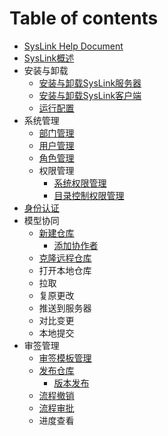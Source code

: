 # Table of contents

* [SysLink Help Document](README.md)
* [SysLink概述](syslink-gai-shu.md)
* 安装与卸载
  * [安装与卸载SysLink服务器](untitled/an-zhuang-syslink.md)
  * [安装与卸载SysLink客户端](untitled/xie-zai-syslink.md)
  * [运行配置](untitled/yun-hang-pei-zhi.md)
* 系统管理
  * [部门管理](xi-tong-guan-li/zu-zhi-guan-li.md)
  * [用户管理](xi-tong-guan-li/yong-hu-guan-li.md)
  * [角色管理](xi-tong-guan-li/jiao-se-guan-li.md)
  * 权限管理
    * [系统权限管理](xi-tong-guan-li/quan-xian-guan-li/xi-tong-quan-xian-guan-li.md)
    * [目录控制权限管理](xi-tong-guan-li/quan-xian-guan-li/mu-lu-kong-zhi-quan-xian-guan-li.md)
* [身份认证](shen-fen-ren-zheng.md)
* 模型协同
  * [新建仓库](mo-xing-xie-tong/xin-jian-cang-ku/README.md)
    * [添加协作者](mo-xing-xie-tong/xin-jian-cang-ku/tian-jia-xie-zuo-zhe.md)
  * [克隆远程仓库](mo-xing-xie-tong/ke-long-yuan-cheng-cang-ku.md)
  * 打开本地仓库
  * 拉取
  * 复原更改
  * 推送到服务器
  * 对比变更
  * 本地提交
* 审签管理
  * [审签模板管理](shen-qian-guan-li/mo-ban-guan-li.md)
  * [发布仓库](shen-qian-guan-li/fa-bu-cang-ku/README.md)
    * [版本发布](shen-qian-guan-li/fa-bu-cang-ku/ban-ben-fa-bu.md)
  * [流程撤销](shen-qian-guan-li/liu-cheng-shen-pi.md)
  * [流程审批](shen-qian-guan-li/liu-cheng-che-xiao.md)
  * 进度查看


